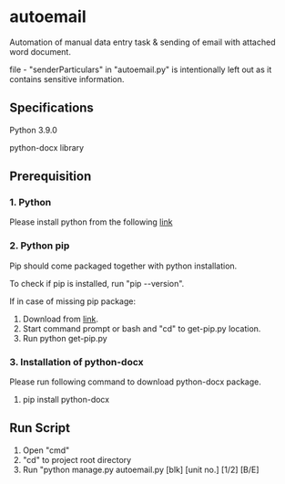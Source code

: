# autoemail
Automation of manual data entry task & sending of email with attached word document.

file - "senderParticulars" in "autoemail.py" is intentionally left out as it contains sensitive information.

## Specifications
Python 3.9.0

python-docx library

## Prerequisition
### 1. Python
Please install python from the following [link](https://www.python.org/ftp/python/3.9.0/python-3.9.0-amd64.exe)

### 2. Python pip 
Pip should come packaged together with python installation.

To check if pip is installed, run "pip --version".

If in case of missing pip package:
1. Download from [link](https://bootstrap.pypa.io/get-pip.py).
2. Start command prompt or bash and "cd" to get-pip.py location.
3. Run python get-pip.py

### 3. Installation of python-docx
Please run following command to download python-docx package.
1. pip install python-docx

## Run Script
1. Open "cmd"
2. "cd" to project root directory 
3. Run "python manage.py autoemail.py [blk] [unit no.] [1/2] [B/E]

